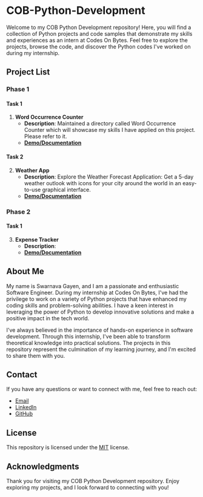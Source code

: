 # COB-Python-Development

Welcome to my COB Python Development repository! Here, you will find a collection of Python projects and code samples that demonstrate my skills and experiences as an intern at Codes On Bytes. Feel free to explore the projects, browse the code, and discover the Python codes I've worked on during my internship.

## Project List

### Phase 1

#### Task 1
1. **Word Occurrence Counter**
   - **Description**: Maintained a directory called Word Occurrence Counter which will showcase my skills I have applied on this project. Please refer to it.
   - [**Demo/Documentation**](https://github.com/raj007-star/COB-Python-Development/tree/main/Word%20Occurrence%20Counter)
#### Task 2
2. **Weather App**
   - **Description**: Explore the Weather Forecast Application: Get a 5-day weather outlook with icons for your city around the world in an easy-to-use graphical interface.
   - [**Demo/Documentation**](https://github.com/raj007-star/COB-Python-Development/tree/main/Weather%20app)
  
### Phase 2

#### Task 1
3. **Expense Tracker**
   - **Description**:
   - [**Demo/Documentation**](https://github.com/raj007-star/COB-Python-Development/tree/c28425632160f021de7309a27f3e69b8d6be54ce/Expense%20Tracker)

## About Me

My name is Swarnava Gayen, and I am a passionate and enthusiastic Software Engineer. During my internship at Codes On Bytes, I've had the privilege to work on a variety of Python projects that have enhanced my coding skills and problem-solving abilities. I have a keen interest in leveraging the power of Python to develop innovative solutions and make a positive impact in the tech world.

I've always believed in the importance of hands-on experience in software development. Through this internship, I've been able to transform theoretical knowledge into practical solutions. The projects in this repository represent the culmination of my learning journey, and I'm excited to share them with you.

## Contact

If you have any questions or want to connect with me, feel free to reach out:

- [Email](swarnavagayen@gmail.com)
- [LinkedIn](https://www.linkedin.com/in/swarnava-gayen)
- [GitHub](https://github.com/raj007-star)

## License

This repository is licensed under the [MIT](https://opensource.org/license/osl-2-1/) license. 

## Acknowledgments

Thank you for visiting my COB Python Development repository. Enjoy exploring my projects, and I look forward to connecting with you!
